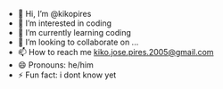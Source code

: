 - 👋 Hi, I’m @kikopires
- 👀 I’m interested in coding
- 🌱 I’m currently learning coding
- 💞️ I’m looking to collaborate on ...
- 📫 How to reach me kiko.jose.pires.2005@gmail.com
- 😄 Pronouns: he/him
- ⚡ Fun fact: i dont know yet

<!---
kikopires/kikopires is a ✨ special ✨ repository because its `README.md` (this file) appears on your GitHub profile.
You can click the Preview link to take a look at your changes.
--->
